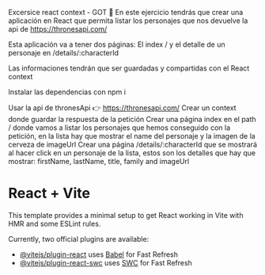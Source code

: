 Excersice react context - GOT 🐉
En este ejercicio tendrás que crear una aplicación en React que permita listar los personajes que nos devuelve la api de https://thronesapi.com/

Esta aplicación va a tener dos páginas: El index / y el detalle de un personaje en /details/:characterId

Las informaciones tendrán que ser guardadas y compartidas con el React context

Instalar las dependencias con npm i

Usar la api de thronesApi 👉 https://thronesapi.com/
Crear un context donde guardar la respuesta de la petición
Crear una página index en el path / donde vamos a listar los personajes que hemos conseguido con la petición, en la lista hay que mostrar el name del personaje y la imagen de la cerveza de imageUrl
Crear una página /details/:characterId que se mostrará al hacer click en un personaje de la lista, estos son los detalles que hay que mostrar: firstName, lastName, title, family and imageUrl

# React + Vite

This template provides a minimal setup to get React working in Vite with HMR and some ESLint rules.

Currently, two official plugins are available:

- [@vitejs/plugin-react](https://github.com/vitejs/vite-plugin-react/blob/main/packages/plugin-react/README.md) uses [Babel](https://babeljs.io/) for Fast Refresh
- [@vitejs/plugin-react-swc](https://github.com/vitejs/vite-plugin-react-swc) uses [SWC](https://swc.rs/) for Fast Refresh
